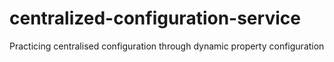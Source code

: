 # centralized-configuration-service
Practicing centralised configuration through dynamic property configuration 
